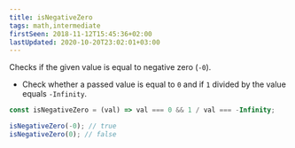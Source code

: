 ```yaml
---
title: isNegativeZero
tags: math,intermediate
firstSeen: 2018-11-12T15:45:36+02:00
lastUpdated: 2020-10-20T23:02:01+03:00
---
```


Checks if the given value is equal to negative zero (`-0`).

- Check whether a passed value is equal to `0` and if `1` divided by the value equals `-Infinity`.

```js
const isNegativeZero = (val) => val === 0 && 1 / val === -Infinity;
```

```js
isNegativeZero(-0); // true
isNegativeZero(0); // false
```
